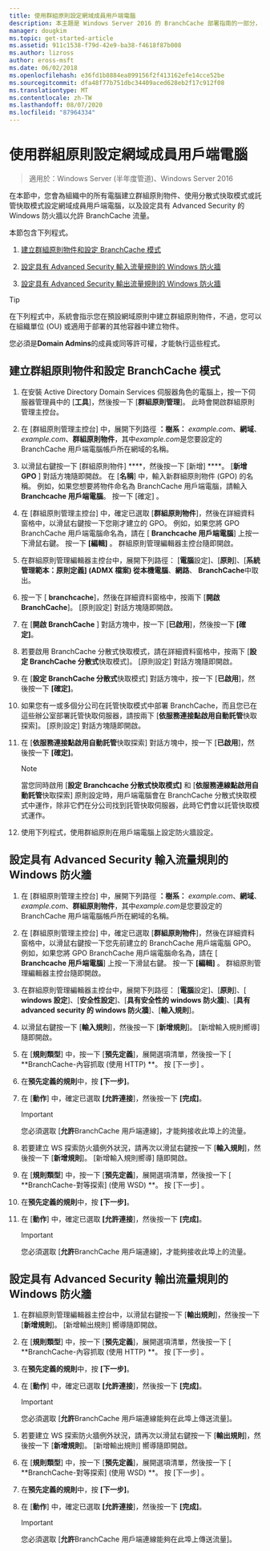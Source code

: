 ```yaml
---
title: 使用群組原則設定網域成員用戶端電腦
description: 本主題是 Windows Server 2016 的 BranchCache 部署指南的一部分，示範如何在分散式和託管快取模式中部署 BranchCache，以優化分公司的 WAN 頻寬使用量
manager: dougkim
ms.topic: get-started-article
ms.assetid: 911c1538-f79d-42e9-ba38-f4618f87b008
ms.author: lizross
author: eross-msft
ms.date: 06/02/2018
ms.openlocfilehash: e36fd1b8884ea899156f2f413162efe14cce52be
ms.sourcegitcommit: dfa48f77b751dbc34409aced628eb2f17c912f08
ms.translationtype: MT
ms.contentlocale: zh-TW
ms.lasthandoff: 08/07/2020
ms.locfileid: "87964334"
---
```

# <a name="use-group-policy-to-configure-domain-member-client-computers"></a>使用群組原則設定網域成員用戶端電腦

>適用於：Windows Server (半年度管道)、Windows Server 2016

在本節中，您會為組織中的所有電腦建立群組原則物件、使用分散式快取模式或託管快取模式設定網域成員用戶端電腦，以及設定具有 Advanced Security 的 Windows 防火牆以允許 BranchCache 流量。

本節包含下列程式。

1.  [建立群組原則物件和設定 BranchCache 模式](#bkmk_gp)

2.  [設定具有 Advanced Security 輸入流量規則的 Windows 防火牆](#bkmk_inbound)

3.  [設定具有 Advanced Security 輸出流量規則的 Windows 防火牆](#bkmk_outbound)

> [!TIP]
> 在下列程式中，系統會指示您在預設網域原則中建立群組原則物件，不過，您可以在組織單位 (OU) 或適用于部署的其他容器中建立物件。

您必須是**Domain Admins**的成員或同等許可權，才能執行這些程式。

## <a name="to-create-a-group-policy-object-and-configure-branchcache-modes"></a><a name="bkmk_gp"></a>建立群組原則物件和設定 BranchCache 模式

1.  在安裝 Active Directory Domain Services 伺服器角色的電腦上，按一下伺服器管理員中的 [**工具**]，然後按一下 [**群組原則管理**]。 此時會開啟群組原則管理主控台。

2.  在 [群組原則管理主控台] 中，展開下列路徑 **：樹系：** *example.com*、**網域**、 *example.com*、**群組原則物件**，其中*example.com*是您要設定的 BranchCache 用戶端電腦帳戶所在網域的名稱。

3.  以滑鼠右鍵按一下 [群組原則物件] ****，然後按一下 [新增] ****。 [**新增 GPO** ] 對話方塊隨即開啟。 在 [**名稱**] 中，輸入新群組原則物件 (GPO) 的名稱。 例如，如果您想要將物件命名為 BranchCache 用戶端電腦，請輸入**Branchcache 用戶端電腦**。 按一下 [確定]  。

4.  在 [群組原則管理主控台] 中，確定已選取 [**群組原則物件**]，然後在詳細資料窗格中，以滑鼠右鍵按一下您剛才建立的 GPO。 例如，如果您將 GPO BranchCache 用戶端電腦命名為，請在 [ **Branchcache 用戶端電腦**] 上按一下滑鼠右鍵。 按一下 **[編輯]** 。 群組原則管理編輯器主控台隨即開啟。

5.  在群組原則管理編輯器主控台中，展開下列路徑： [**電腦**設定]、[**原則**]、[**系統管理範本：原則定義] (ADMX 檔案) 從本機電腦**、**網路**、 **BranchCache**中取出。

6.  按一下 [ **branchcache**]，然後在詳細資料窗格中，按兩下 [**開啟 BranchCache**]。 [原則設定] 對話方塊隨即開啟。

7.  在 [**開啟 BranchCache** ] 對話方塊中，按一下 [**已啟用**]，然後按一下 **[確定]**。

8.  若要啟用 BranchCache 分散式快取模式，請在詳細資料窗格中，按兩下 [**設定 BranchCache 分散式**快取模式]。 [原則設定] 對話方塊隨即開啟。

9. 在 [**設定 BranchCache 分散式**快取模式] 對話方塊中，按一下 [**已啟用**]，然後按一下 **[確定]**。

10. 如果您有一或多個分公司在託管快取模式中部署 BranchCache，而且您已在這些辦公室部署託管快取伺服器，請按兩下 [**依服務連接點啟用自動託管**快取探索]。 [原則設定] 對話方塊隨即開啟。

11. 在 [**依服務連接點啟用自動託管**快取探索] 對話方塊中，按一下 [**已啟用**]，然後按一下 **[確定]**。

    > [!NOTE]
    > 當您同時啟用 [**設定 Branchcache 分散式快取模式]** 和 [**依服務連線點啟用自動託管**快取探索] 原則設定時，用戶端電腦會在 BranchCache 分散式快取模式中運作，除非它們在分公司找到託管快取伺服器，此時它們會以託管快取模式運作。

12. 使用下列程式，使用群組原則在用戶端電腦上設定防火牆設定。

## <a name="to-configure-windows-firewall-with-advanced-security-inbound-traffic-rules"></a><a name="bkmk_inbound"></a>設定具有 Advanced Security 輸入流量規則的 Windows 防火牆

1.  在 [群組原則管理主控台] 中，展開下列路徑 **：樹系：** *example.com*、**網域**、 *example.com*、**群組原則物件**，其中*example.com*是您要設定的 BranchCache 用戶端電腦帳戶所在網域的名稱。

2.  在 [群組原則管理主控台] 中，確定已選取 [**群組原則物件**]，然後在詳細資料窗格中，以滑鼠右鍵按一下您先前建立的 BranchCache 用戶端電腦 GPO。 例如，如果您將 GPO BranchCache 用戶端電腦命名為，請在 [ **Branchcache 用戶端電腦**] 上按一下滑鼠右鍵。 按一下 **[編輯]** 。 群組原則管理編輯器主控台隨即開啟。

3.  在群組原則管理編輯器主控台中，展開下列路徑： [**電腦**設定]、[**原則**]、[ **windows 設定**]、[**安全性設定**]、[**具有安全性的 windows 防火牆**]、[**具有 advanced security 的 windows 防火牆**]、[**輸入規則**]。

4.  以滑鼠右鍵按一下 [**輸入規則**]，然後按一下 [**新增規則**]。 [新增輸入規則嚮導] 隨即開啟。

5.  在 [**規則類型**] 中，按一下 [**預先定義**]，展開選項清單，然後按一下 [ **BranchCache-內容抓取 (使用 HTTP) **。 按 [下一步]  。

6.  在**預先定義的規則**中，按 **[下一步]**。

7.  在 [**動作**] 中，確定已選取 **[允許連接**]，然後按一下 **[完成]**。

    > [!IMPORTANT]
    > 您必須選取 [**允許**BranchCache 用戶端連線]，才能夠接收此埠上的流量。

8.  若要建立 WS 探索防火牆例外狀況，請再次以滑鼠右鍵按一下 [**輸入規則**]，然後按一下 [**新增規則**]。 [新增輸入規則嚮導] 隨即開啟。

9. 在 [**規則類型**] 中，按一下 [**預先定義**]，展開選項清單，然後按一下 [ **BranchCache-對等探索] (使用 WSD) **。 按 [下一步]  。

10. 在**預先定義的規則**中，按 **[下一步]**。

11. 在 [**動作**] 中，確定已選取 **[允許連接**]，然後按一下 **[完成]**。

    > [!IMPORTANT]
    > 您必須選取 [**允許**BranchCache 用戶端連線]，才能夠接收此埠上的流量。

## <a name="to-configure-windows-firewall-with-advanced-security-outbound-traffic-rules"></a><a name="bkmk_outbound"></a>設定具有 Advanced Security 輸出流量規則的 Windows 防火牆

1.  在群組原則管理編輯器主控台中，以滑鼠右鍵按一下 [**輸出規則**]，然後按一下 [**新增規則**]。 [新增輸出規則] 嚮導隨即開啟。

2.  在 [**規則類型**] 中，按一下 [**預先定義**]，展開選項清單，然後按一下 [ **BranchCache-內容抓取 (使用 HTTP) **。 按 [下一步]  。

3.  在**預先定義的規則**中，按 **[下一步]**。

4.  在 [**動作**] 中，確定已選取 **[允許連接**]，然後按一下 **[完成]**。

    > [!IMPORTANT]
    > 您必須選取 [**允許**BranchCache 用戶端連線能夠在此埠上傳送流量]。

5.  若要建立 WS 探索防火牆例外狀況，請再次以滑鼠右鍵按一下 [**輸出規則**]，然後按一下 [**新增規則**]。 [新增輸出規則] 嚮導隨即開啟。

6.  在 [**規則類型**] 中，按一下 [**預先定義**]，展開選項清單，然後按一下 [ **BranchCache-對等探索] (使用 WSD) **。 按 [下一步]  。

7.  在**預先定義的規則**中，按 **[下一步]**。

8.  在 [**動作**] 中，確定已選取 **[允許連接**]，然後按一下 **[完成]**。

    > [!IMPORTANT]
    > 您必須選取 [**允許**BranchCache 用戶端連線能夠在此埠上傳送流量]。



